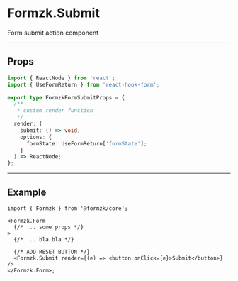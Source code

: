 # Formzk.Submit

Form submit action component

---

## Props

```TypeScript
import { ReactNode } from 'react';
import { UseFormReturn } from 'react-hook-form';

export type FormzkFormSubmitProps = {
  /**
   * custom render function
   */
  render: (
    submit: () => void,
    options: {
      formState: UseFormReturn['formState'];
    }
  ) => ReactNode;
};
```

---

## Example

```tsx
import { Formzk } from '@formzk/core';

<Formzk.Form
  {/* ... some props */}
>
  {/* ... bla bla */}

  {/* ADD RESET BUTTON */}
  <Formzk.Submit render={(e) => <button onClick={e}>Submit</button>} />
</Formzk.Form>;
```
